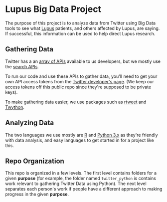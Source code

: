 # Lupus Big Data Project 
The purpose of this project is to analyze data from Twitter using Big Data tools to see what [Lupus](http://www.mayoclinic.org/diseases-conditions/lupus/basics/definition/con-20019676) patients, and others affected by Lupus, are saying.  If successful, this information can be used to help direct Lupus research. 

## Gathering Data 
Twitter has a an [array of APIs](https://developer.twitter.com/en/docs/api-reference-index) available to us developers, but we mostly use the [search APIs](https://developer.twitter.com/en/docs/tweets/search/overview).

To run our code and use these APIs to gather data, you'll need to get your own API access tokens from the [Twitter developer's page](https://developer.twitter.com/en/docs/basics/authentication/guides/access-tokens).  (We keep our access tokens off this public repo since they're supposed to be private keys).

To make gathering data easier, we use packages such as [rtweet](https://cran.r-project.org/web/packages/rtweet/vignettes/intro.html) and [Twython](https://twython.readthedocs.io/en/latest/).

## Analyzing Data 
The two languages we use mostly are [R](https://www.r-project.org/) and [Python 3.x](https://www.python.org/) as they're friendly with data analysis, and easy languages to get started in for a project like this. 

## Repo Organization 
This repo is organized in a few levels.  The first level contains folders for a given **purpose** (for example, the folder named `twitter_python` is contains work relevant to gathering Twitter Data using Python).  The next level separates each person's work if people have a different approach to making progress in the given **purpose**. 
